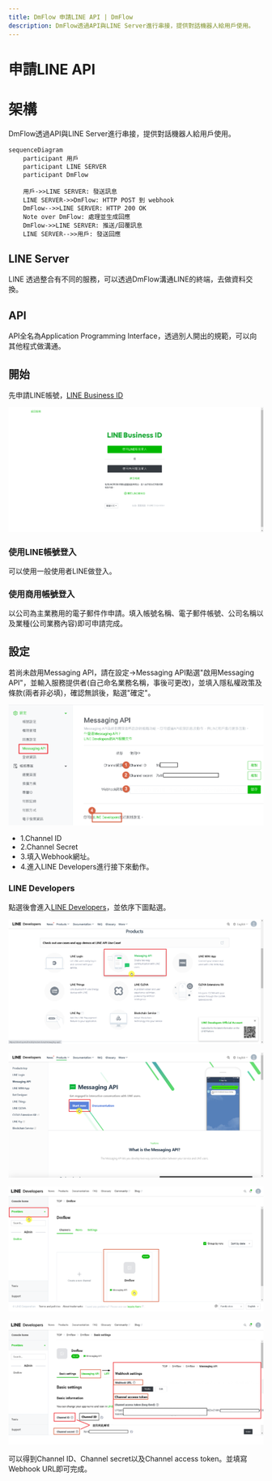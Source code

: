 ```yaml
---
title: DmFlow 申請LINE API | DmFlow
description: DmFlow透過API與LINE Server進行串接，提供對話機器人給用戶使用。
---
```


# 申請LINE API

# 架構
DmFlow透過API與LINE Server進行串接，提供對話機器人給用戶使用。

``` mermaid
sequenceDiagram
    participant 用戶
    participant LINE SERVER
    participant DmFlow

    用戶->>LINE SERVER: 發送訊息
    LINE SERVER->>DmFlow: HTTP POST 到 webhook
    DmFlow-->>LINE SERVER: HTTP 200 OK
    Note over DmFlow: 處理並生成回應
    DmFlow->>LINE SERVER: 推送/回覆訊息
    LINE SERVER-->>用戶: 發送回應
```

## LINE Server

LINE 透過整合有不同的服務，可以透過DmFlow溝通LINE的終端，去做資料交換。

## API

API全名為Application Programming Interface，透過別人開出的規範，可以向其他程式做溝通。

## 開始
先申請LINE帳號，[LINE Business ID](https://account.line.biz/login)

![DmFlow整合LINE](../../../../../../images/tw/line-002.png "DmFlow整合LINE")

### 使用LINE帳號登入
可以使用一般使用者LINE做登入。

### 使用商用帳號登入
以公司為主業務用的電子郵件作申請。填入帳號名稱、電子郵件帳號、公司名稱以及業種(公司業務內容)即可申請完成。

## 設定

若尚未啟用Messaging API，請在設定->Messaging API點選"啟用Messaging API"，並輸入服務提供者(自己命名業務名稱，事後可更改)，並填入隱私權政策及條款(兩者非必填)，確認無誤後，點選"確定"。

![DmFlow整合LINE](../../../../../../images/tw/line-003.png "DmFlow整合LINE")

- 1.Channel ID
- 2.Channel Secret
- 3.填入Webhook網址。
- 4.進入LINE Developers進行接下來動作。

### LINE Developers

點選後會進入[LINE Developers](https://developers.line.biz/en/)，並依序下圖點選。

![DmFlow整合LINE](../../../../../../images/tw/line-004.png "DmFlow整合LINE")

![DmFlow整合LINE](../../../../../../images/tw/line-005.png "DmFlow整合LINE")

![DmFlow整合LINE](../../../../../../images/tw/line-006.png "DmFlow整合LINE")

![DmFlow整合LINE](../../../../../../images/tw/line-007.png "DmFlow整合LINE")

可以得到Channel ID、Channel secret以及Channel access token。並填寫Webhook URL即可完成。
